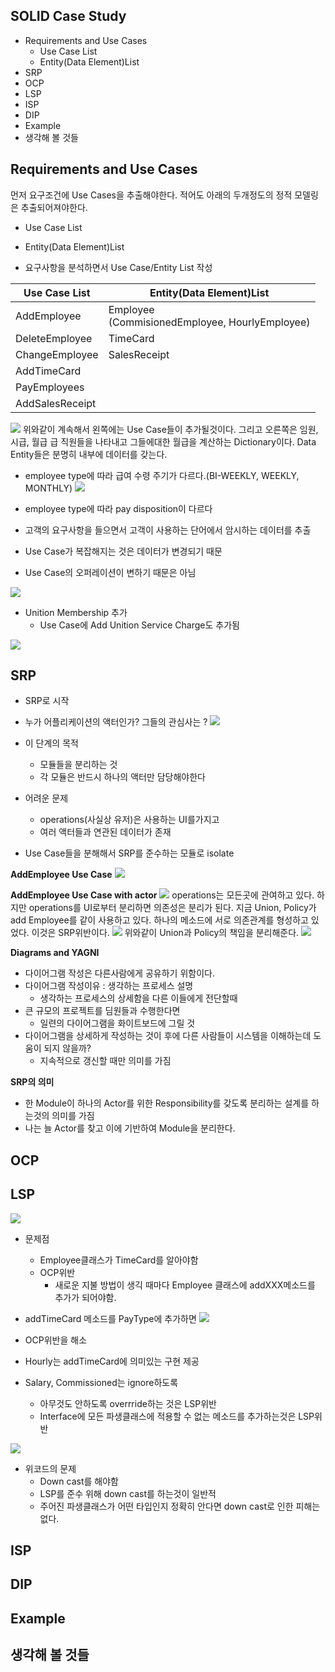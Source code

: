 ## SOLID Case Study


* Requirements and Use Cases
  * Use Case List
  * Entity(Data Element)List
* SRP
* OCP
* LSP
* ISP
* DIP
* Example
* 생각해 볼 것들

## Requirements and Use Cases
먼저 요구조건에 Use Cases을 추출해야한다.
적어도 아래의 두개정도의 정적 모델링은 추출되어져야한다.
  * Use Case List
  * Entity(Data Element)List

* 요구사항을 분석하면서 Use Case/Entity List 작성

| Use Case List   | Entity(Data Element)List                      |
| --------------- | --------------------------------------------- |
| AddEmployee     | Employee<br>(CommisionedEmployee, HourlyEmployee) |
| DeleteEmployee  | TimeCard                                      |
| ChangeEmployee  | SalesReceipt                                            |
| AddTimeCard     |                                               |
| PayEmployees    |                                               |
| AddSalesReceipt |                                               |

![](https://i.imgur.com/QQfp6XW.png)
위와같이 계속해서 왼쪽에는 Use Case들이 추가될것이다. 그리고 오른쪽은 임원, 시급, 월급 급 직원들을 나타내고 그들에대한 월급을 계산하는 Dictionary이다.
Data Entity들은 분명히 내부에 데이터를 갖는다.

* employee type에 따라 급여 수령 주기가 다르다.(BI-WEEKLY, WEEKLY, MONTHLY)
![](https://i.imgur.com/rvfDOfS.png)

* employee type에 따라 pay disposition이 다르다
* 고객의 요구사항을 들으면서 고객이 사용하는 단어에서 암시하는 데이터를 추출
* Use Case가 복잡해지는 것은 데이터가 변경되기 때문
* Use Case의 오퍼레이션이 변하기 때문은 아님

![](https://i.imgur.com/HO87EDx.png)

* Unition Membership 추가
  * Use Case에 Add Unition Service Charge도 추가됨

![](https://i.imgur.com/HKKpqpN.png)

## SRP
* SRP로 시작
* 누가 어플리케이션의 액터인가? 그들의 관심사는 ?
![](https://i.imgur.com/aVmLuQU.png)

* 이 단계의 목적
  * 모듈들을 분리하는 것
  * 각 모듈은 반드시 하나의 액터만 담당해야한다
* 어려운 문제
  * operations(사실상 유저)은 사용하는 UI를가지고
  * 여러 액터들과 연관된 데이터가 존재
* Use Case들을 분해해서 SRP를 준수하는 모듈로 isolate

**AddEmployee Use Case**
![](https://i.imgur.com/R0AqbJZ.png)

**AddEmployee Use Case with actor**
![](https://i.imgur.com/NcsJc7B.png)
operations는 모든곳에 관여하고 있다. 하지만 operations를 UI로부터 분리하면 의존성은 분리가 된다.
지금 Union, Policy가 add Employee를 같이 사용하고 있다. 하나의 메소드에 서로 의존관계를 형성하고 있었다. 이것은 SRP위반이다.
![](https://i.imgur.com/2Qs2meB.png)
위와같이 Union과 Policy의 책임을 분리해준다.
![](https://i.imgur.com/2TpNw8y.png)

**Diagrams and YAGNI**
* 다이어그램 작성은 다른사람에게 공유하기 위함이다.
* 다이어그램 작성이유 : 생각하는 프로세스 설명
  * 생각하는 프로세스의 상세함을 다른 이들에게 전단할때
* 큰 규모의 프로젝트를 딤원들과 수행한다면
  * 일련의 다이어그램을 화이트보드에 그릴 것
* 다이어그램을 상세하게 작성하는 것이 후에 다른 사람들이 시스템을 이해하는데 도움이 되지 않을까?
  * 지속적으로 갱신할 때만 의미를 가짐

**SRP의 의미**
* 한 Module이 하나의 Actor를 위한 Responsibility를 갖도록 분리하는 설계를 하는것의 의미를 가짐
* 나는 늘 Actor를 찾고 이에 기반하여 Module을 분리한다.






## OCP
## LSP
![](https://i.imgur.com/Qg69bIA.png)
* 문제점
  * Employee클래스가 TimeCard를 알아야함
  * OCP위반
    * 새로운 지불 방법이 생긱 때마다 Employee 클래스에 addXXX메소드를 추가가 되어야함.

* addTimeCard 메소드를 PayType에 추가하면
![](https://i.imgur.com/4aDh4ar.png)
* OCP위반을 해소
* Hourly는 addTimeCard에 의미있는 구현 제공
* Salary, Commissioned는 ignore하도록
  * 아무것도 안하도록 overrride하는 것은 LSP위반
  * Interface에 모든 파생클래스에 적용할 수 없는 메소드를 추가하는것은 LSP위반

![](https://i.imgur.com/5NH2rwk.png)
* 위코드의 문제
  * Down cast를 해야함
  * LSP를 준수 위해 down cast를 하는것이 일반적
  * 주어진 파생클래스가 어떤 타입인지 정확히 안다면 down cast로 인한 피해는 없다.


## ISP
## DIP
## Example
## 생각해 볼 것들
